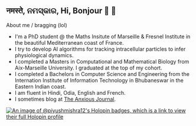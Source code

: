 ## नमस्ते, ନମସ୍କାର, Hi, Bonjour 👋 🙏

<!--
**piyushmishra12/piyushmishra12** is a ✨ _special_ ✨ repository because its `README.md` (this file) appears on your GitHub profile.

Here are some ideas to get you started:

- 🔭 I’m currently working on ...
- 🌱 I’m currently learning ...
- 👯 I’m looking to collaborate on ...
- 🤔 I’m looking for help with ...
- 💬 Ask me about ...
- 📫 How to reach me: ...
- 😄 Pronouns: ...
- ⚡ Fun fact: ...
-->

About me / bragging (lol)
- I'm a PhD student @ the Maths Insitute of Marseille & Fresnel Institute in the beautiful Mediterranean coast of France.
- I try to develop AI algorithms for tracking intracellular particles to infer physiological dynamics.
- I completed a Masters in Computational and Mathematical Biology from Aix-Marseille University. I graduated at the top of my cohort.
- I completed a Bachelors in Computer Science and Engineering from the Internation Institute of Information Technology in Bhubaneswar in the Eastern Indian coast.
- I am fluent in Hindi, Odia, English and French.
- I sometimes blog at [The Anxious Journal](https://anxiousjournal.substack.com/).

[![An image of @piyushmishra12's Holopin badges, which is a link to view their full Holopin profile](https://holopin.me/piyushmishra12)](https://holopin.io/@piyushmishra12)

